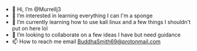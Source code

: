 - 👋 Hi, I’m @Murrellj3
- 👀 I’m interested in learning everything I can I'm a sponge 
- 🌱 I’m currently learning how to use kali linux and a few things I shouldn't put on here lol
- 💞️ I’m looking to collaborate on a few ideas I have but need guidance 
- 📫 How to reach me email BuddhaSmith69@protonmail.com 

<!---
Murrellj3/Murrellj3 is a ✨ special ✨ repository because its `README.md` (this file) appears on your GitHub profile.
You can click the Preview link to take a look at your changes.
--->
